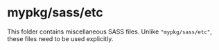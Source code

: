 # mypkg/sass/etc

This folder contains miscellaneous SASS files. Unlike `"mypkg/sass/etc"`, these files
need to be used explicitly.
